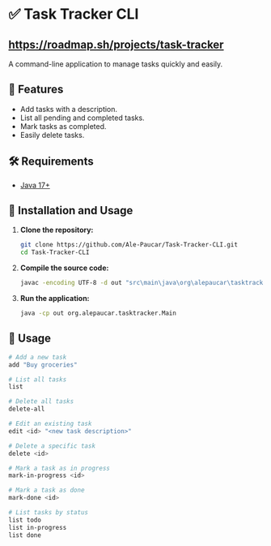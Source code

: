 # ✅ Task Tracker CLI  
## https://roadmap.sh/projects/task-tracker
A command-line application to manage tasks quickly and easily.

## 📌 Features  
- Add tasks with a description.  
- List all pending and completed tasks.  
- Mark tasks as completed.  
- Easily delete tasks. 

## 🛠 Requirements 
- [Java 17+](https://www.oracle.com/java/technologies/javase/jdk17-archive-downloads.html)  

## 🚀 Installation and Usage  

1. **Clone the repository:**

   ```bash
   git clone https://github.com/Ale-Paucar/Task-Tracker-CLI.git
   cd Task-Tracker-CLI

2. **Compile the source code:**
    ```bash
   javac -encoding UTF-8 -d out "src\main\java\org\alepaucar\tasktracker\*.java" "src\main\java\org\alepaucar\tasktracker\cli\*.java" "src\main\java\org\alepaucar\tasktracker\models\*.java" "src\main\java\org\alepaucar\tasktracker\repositories\*.java" "src\main\java\org\alepaucar\tasktracker\services\*.java" "src\main\java\org\alepaucar\tasktracker\utils\*.java"
3. **Run the application:**
    ```bash
   java -cp out org.alepaucar.tasktracker.Main
   ```
## 📝 Usage
 ```bash
# Add a new task
add "Buy groceries"

# List all tasks
list

# Delete all tasks
delete-all

# Edit an existing task
edit <id> "<new task description>"

# Delete a specific task
delete <id>

# Mark a task as in progress
mark-in-progress <id>

# Mark a task as done
mark-done <id>

# List tasks by status
list todo
list in-progress
list done
```
